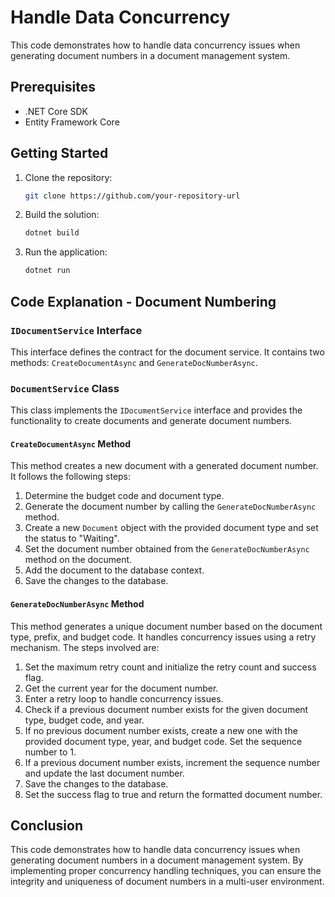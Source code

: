 # Handle Data Concurrency




This code demonstrates how to handle data concurrency issues when generating document numbers in a document management system.

## Prerequisites

- .NET Core SDK
- Entity Framework Core

## Getting Started

1. Clone the repository:

   ```bash
   git clone https://github.com/your-repository-url
   ```

2. Build the solution:

   ```bash
   dotnet build
   ```

3. Run the application:

   ```bash
   dotnet run
   ```

## Code Explanation - Document Numbering

### `IDocumentService` Interface

This interface defines the contract for the document service. It contains two methods: `CreateDocumentAsync` and `GenerateDocNumberAsync`.

### `DocumentService` Class

This class implements the `IDocumentService` interface and provides the functionality to create documents and generate document numbers.

#### `CreateDocumentAsync` Method

This method creates a new document with a generated document number. It follows the following steps:
1. Determine the budget code and document type.
2. Generate the document number by calling the `GenerateDocNumberAsync` method.
3. Create a new `Document` object with the provided document type and set the status to "Waiting".
4. Set the document number obtained from the `GenerateDocNumberAsync` method on the document.
5. Add the document to the database context.
6. Save the changes to the database.

#### `GenerateDocNumberAsync` Method

This method generates a unique document number based on the document type, prefix, and budget code. It handles concurrency issues using a retry mechanism. The steps involved are:
1. Set the maximum retry count and initialize the retry count and success flag.
2. Get the current year for the document number.
3. Enter a retry loop to handle concurrency issues.
4. Check if a previous document number exists for the given document type, budget code, and year.
5. If no previous document number exists, create a new one with the provided document type, year, and budget code. Set the sequence number to 1.
6. If a previous document number exists, increment the sequence number and update the last document number.
7. Save the changes to the database.
8. Set the success flag to true and return the formatted document number.

## Conclusion

This code demonstrates how to handle data concurrency issues when generating document numbers in a document management system. By implementing proper concurrency handling techniques, you can ensure the integrity and uniqueness of document numbers in a multi-user environment.
